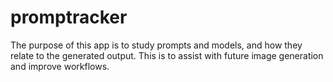 # promptracker
The purpose of this app is to study prompts and models, and how they relate to the generated output.  This is to assist with future image generation and improve workflows.
